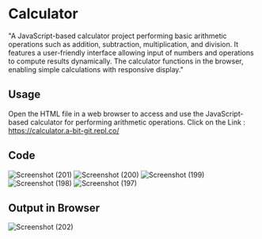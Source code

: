 # Calculator
"A JavaScript-based calculator project performing basic arithmetic operations such as addition, subtraction, multiplication, and division. It features a user-friendly interface allowing input of numbers and operations to compute results dynamically. The calculator functions in the browser, enabling simple calculations with responsive display."
## Usage
Open the HTML file in a web browser to access and use the JavaScript-based calculator for performing arithmetic operations.
Click on the Link : https://calculator.a-bit-git.repl.co/
## Code
![Screenshot (201)](https://github.com/a-bit-git/Calculator/assets/138126472/4b97388e-4add-41cf-8b91-f6a729ddc83c)
![Screenshot (200)](https://github.com/a-bit-git/Calculator/assets/138126472/381194d3-54dc-4fdf-b05b-2093eb86ed75)
![Screenshot (199)](https://github.com/a-bit-git/Calculator/assets/138126472/2bbf00b8-37f3-47a2-b884-ad349c4a3119)
![Screenshot (198)](https://github.com/a-bit-git/Calculator/assets/138126472/15af2792-5fd5-427a-b340-b4433053f10a)
![Screenshot (197)](https://github.com/a-bit-git/Calculator/assets/138126472/3607abe1-21a6-440e-855f-c46d36cc93fb)
## Output in Browser
![Screenshot (202)](https://github.com/a-bit-git/Calculator/assets/138126472/5e5e90b1-3516-4637-9a5f-7d7286dad9a6)
